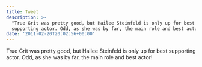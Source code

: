 ```yaml
---
title: Tweet
description: >-
  "True Grit was pretty good, but Hailee Steinfeld is only up for best
  supporting actor. Odd, as she was by far, the main role and best actor!"
date: '2011-02-20T20:02:56+00:00'
---
```

True Grit was pretty good, but Hailee Steinfeld is only up for best supporting actor. Odd, as she was by far, the main role and best actor!
